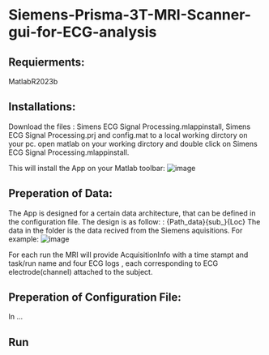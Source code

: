 # Siemens-Prisma-3T-MRI-Scanner-gui-for-ECG-analysis

## Requierments:

MatlabR2023b

## Installations:

Download the files : Simens ECG Signal Processing.mlappinstall, Simens ECG Signal Processing.prj and config.mat to a local working dirctory on your pc.
open matlab on your working dirctory and double click on Simens ECG Signal Processing.mlappinstall.

This will install the App on your Matlab toolbar:
![image](https://github.com/user-attachments/assets/986f1de0-979a-45d9-9bff-4354b50f584f)

## Preperation of Data:

The App is designed for a certain data architecture, that can be defined in the configuration file.
The design is as follow: : {Path_data}\{sub_}\{Loc}
The data in the folder is the data recived from the Siemens aquisitions.
For example:
![image](https://github.com/user-attachments/assets/ea1113b7-8540-4587-805e-d1f17d59c63c)

For each run the MRI will provide AcquisitionInfo with a time stampt and task/run name and four ECG logs , each corresponding to ECG electrode(channel) attached to the subject.

## Preperation of Configuration File:
In ...


## Run



